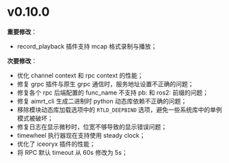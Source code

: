# v0.10.0

**重要修改**：

- record_playback 插件支持 mcap 格式录制与播放；


**次要修改**：

- 优化 channel context 和 rpc context 的性能；
- 修复 grpc 插件与原生 grpc 通信时，服务地址设置不正确的问题；
- 修复各个 rpc 后端配置的 func_name 不支持 pb: 和 ros2: 前缀的问题；
- 修复 aimrt_cli 生成二进制时 python 动态库依赖不正确的问题；
- 移除模块动态库加载选项中的 `RTLD_DEEPBIND` 选项，避免一些系统库中的单例模式被破坏；
- 修复日志在显示微秒时，位宽不够导致的显示错误问题；
- timewheel 执行器现在支持使用 steady clock；
- 优化了 iceoryx 插件的性能；
- 将 RPC 默认 timeout 从 60s 修改为 5s；
